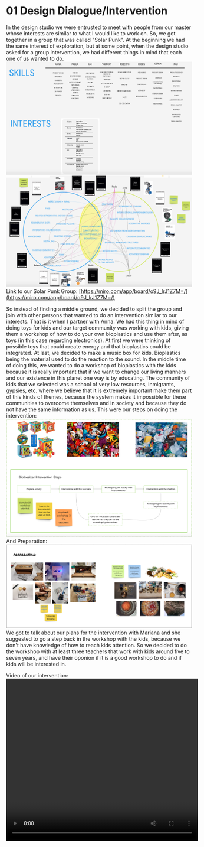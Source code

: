 
# 01 Design Dialogue/Intervention

In the design studio we were entrusted to meet with people from our master whose interests are similar to what I would like to work on. So, we got together in a group that was called "Solar Punk". At the beginning we had the same interest of exploration, but at some point, when the design studio asked for a group intervention, we had different things in mind that each one of us wanted to do.
<img src= "../../images/SolarPunks.png" alt="Photo of Solar PUnks Group interests">
<img src= "../../images/solarpunksmap.png" alt="Photo of Solar PUnks Group Conceptual map">
Link to our Solar Punk Group:
[https://miro.com/app/board/o9J_lrJ1Z7M=/](https://miro.com/app/board/o9J_lrJ1Z7M=/)

So instead of finding a middle ground, we decided to split the group and join with other persons that wanted to do an intervention similar to our interests. That is it when I partner with Anna. We had this thing in mind of doing toys for kids and our target community was working with kids, giving them a workshop of how to do your own bioplastics and use them after, as toys (in this case regarding electronics). At first we were thinking of possible toys that could create energy and that bioplastics could be integrated. At last, we decided to make a music box for kids. Bioplastics being the material used to do the reaction to the sound. In the middle time of doing this, we wanted to do a workshop of bioplastics with the kids because it is really important that if we want to change our living manners and our existence in this planet one way is by educating. The community of kids that we selected was a school of very low resources, inmigrants, gypsies, etc. where we believe that it is extremely important make them part of this kinds of themes, because the system makes it impossible for these communities to overcome themselves and in society and because they do not have the same information as us.
This were our steps on doing the intervention:
<img src= "../../images/BIOthesizer intervention steps.png" alt="Photo of our intervention steps">
And Preparation:
<img src= "../../images/Preparation.png" alt="Photo of Preparation steps">
We got to talk about our plans for the intervention with Mariana and she suggested to go a step back in the workshop with the kids, because we don't have knowledge of how to reach kids attention. So we decided to do the workshop with at least three teachers that work with kids around five to seven years, and have their oponion if it is a good workshop to do and if kids will be interested in.

Video of our intervention:
<video src= "../../images/Biothesizer_KaiAnna.mp4" width="520" height="440" controls></video>
